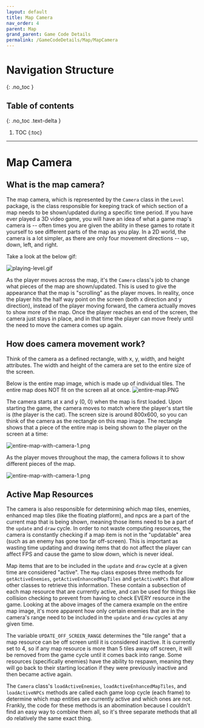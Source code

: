 ```yaml
---
layout: default
title: Map Camera
nav_order: 4
parent: Map
grand_parent: Game Code Details
permalink: /GameCodeDetails/Map/MapCamera
---
```


# Navigation Structure
{: .no_toc }

## Table of contents
{: .no_toc .text-delta }

1. TOC
{:toc}

---

# Map Camera

## What is the map camera?

The map camera, which is represented by the `Camera` class in the `Level` package, is the class responsible for keeping track of
which section of a map needs to be shown/updated during a specific time period. If you have ever played a 3D video game, you will have an
idea of what a game map's camera is -- often times you are given the ability in these games to rotate it yourself to see different
parts of the map as you play. In a 2D world, the camera is a lot simpler, as there are only four movement directions -- up, down, left, and right.

Take a look at the below gif:

![playing-level.gif](../../../assets/images/playing-level.gif)

As the player moves across the map, it's the `Camera` class's job to change what pieces of the map are shown/updated. This is used to give
the appearance that the map is "scrolling" as the player moves. In reality, once the player hits the half way point on the screen (both x direction and y direction),
instead of the player moving forward, the camera actually moves to show more of the map. Once the player reaches an end of the screen,
the camera just stays in place, and in that time the player can move freely until the need to move the camera comes up again.

## How does camera movement work?

Think of the camera as a defined rectangle, with x, y, width, and height attributes. The width and height of the camera are set to the
entire size of the screen.

Below is the entire map image, which is made up of individual tiles. The entire map does NOT fit on the screen all at once.
![entire-map.PNG](../../../assets/images/entire-map.PNG)

 
The camera starts at x and y (0, 0) when the map is first loaded. Upon starting the game, the camera moves
to match where the player's start tile is (the player is the cat). The screen size is around 800x600, so you can think of the camera
as the rectangle on this map image. The rectangle shows that a piece of the entire map is being shown to the player on the screen
at a time:

![entire-map-with-camera-1.png](../../../assets/images/entire-map-with-camera-1.png)

As the player moves throughout the map, the camera follows it to show different pieces of the map.

![entire-map-with-camera-1.png](../../../assets/images/entire-map-with-camera-2.png)


## Active Map Resources

The camera is also responsible for determining which map tiles, enemies, enhanced map tiles (like the floating platform), and npcs
are a part of the current map that is being shown, meaning those items need to be a part of the `update` and `draw` cycle. In order to not
waste computing resources, the camera is constantly checking if a map item is not in the "updatable" area (such as an enemy has gone too far off-screen).
This is important as wasting time updating and drawing items that do not affect the player can affect FPS and cause the game to slow down,
which is never ideal. 

Map items that are to be included in the `update` and `draw` cycle at a given time are considered "active".
The `Map` class exposes three methods for `getActiveEnemies`, `getActiveEnhancedMapTiles` and `getActiveNPCs` that allow other classes
to retrieve this information. These contain a subsection of each map resource that are currently active, and can be used
for things like collision checking to prevent from having to check EVERY resource in the game. Looking at the above images of the camera example on the entire map image,
it's more apparent how only certain enemies that are in the camera's range need to be included in the `update` and `draw` cycles at
any given time.

The variable `UPDATE_OFF_SCREEN_RANGE` determines the "tile range" that a map resource can be off screen until it is considered inactive.
It is currently set to 4, so if any map resource is more than 5 tiles away off screen, it will be removed from the game cycle until
it comes back into range. Some resources (specifically enemies) have the ability to respawn, meaning they will go back to their
starting location if they were previously inactive and then became active again.

The `Camera` class's `loadActiveEnemies`, `loadActiveEnhancedMapTiles`, and `loadActiveNPCs` methods are called each game loop cycle (each frame)
to determine which map entities are currently active and which ones are not. Frankly, the code for these methods is an abomination
because I couldn't find an easy way to combine them all, so it's three separate methods that all do relatively the same exact thing.